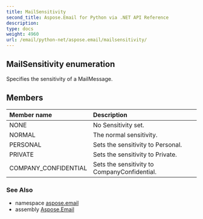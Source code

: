 ```yaml
---
title: MailSensitivity
second_title: Aspose.Email for Python via .NET API Reference
description: 
type: docs
weight: 4960
url: /email/python-net/aspose.email/mailsensitivity/
---
```


## MailSensitivity enumeration

Specifies the sensitivity of a MailMessage.

## Members
| Member name | Description |
| :- | :- |
|NONE|No Sensitivity set.|
|NORMAL|The normal sensitivity.|
|PERSONAL|Sets the sensitivity to Personal.|
|PRIVATE|Sets the sensitivity to Private.|
|COMPANY_CONFIDENTIAL|Sets the sensitivity to CompanyConfidential.|

### See Also

* namespace [aspose.email](/email/python-net/aspose.email/)
* assembly [Aspose.Email](/slides/python-net/)

